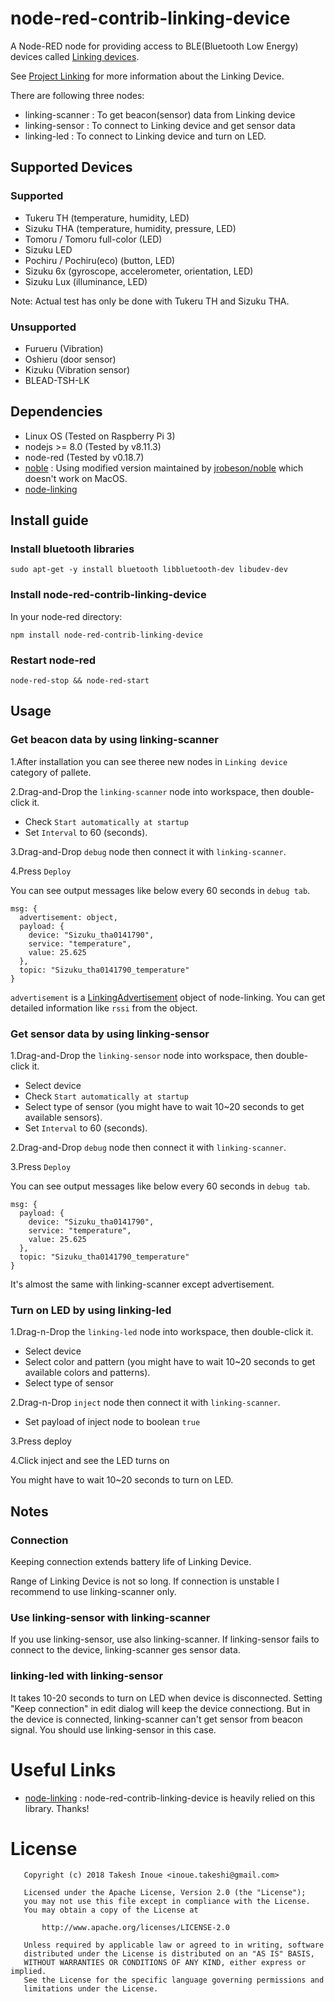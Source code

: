 # node-red-contrib-linking-device

A Node-RED node for providing access to BLE(Bluetooth Low Energy) devices called <a href="https://linkingiot.com/en/devices.html">Linking devices</a>.

See <a href="https://linkingiot.com/en/index.html">Project Linking</a> for more information about the Linking Device.

There are following three nodes:

- linking-scanner : To get beacon(sensor) data from Linking device
- linking-sensor : To connect to Linking device and get sensor data
- linking-led : To connect to Linking device and turn on LED.

## Supported Devices

### Supported

- Tukeru TH (temperature, humidity, LED)
- Sizuku THA (temperature, humidity, pressure, LED)
- Tomoru / Tomoru full-color (LED)
- Sizuku LED
- Pochiru / Pochiru(eco) (button, LED)
- Sizuku 6x (gyroscope, accelerometer, orientation, LED)
- Sizuku Lux (illuminance, LED)

Note: Actual test has only be done with Tukeru TH and Sizuku THA.

### Unsupported

- Furueru (Vibration)
- Oshieru (door sensor)
- Kizuku (Vibration sensor)
- BLEAD-TSH-LK

## Dependencies

- Linux OS (Tested on Raspberry Pi 3)
- nodejs >= 8.0 (Tested by v8.11.3)
- node-red (Tested by v0.18.7)
- <a href="https://github.com/noble/noble">noble</a> : Using modified version maintained by <a href="https://github.com/jrobeson/noble">jrobeson/noble</a> which doesn't work on MacOS.
- <a href="https://github.com/futomi/node-linking">node-linking</a>

## Install guide

### Install bluetooth libraries

```
sudo apt-get -y install bluetooth libbluetooth-dev libudev-dev
```

### Install node-red-contrib-linking-device

In your node-red directory:

```
npm install node-red-contrib-linking-device
```

### Restart node-red

```
node-red-stop && node-red-start
```

## Usage

### Get beacon data by using linking-scanner

1.After installation you can see theree new nodes in `Linking device` category of pallete.

2.Drag-and-Drop the `linking-scanner` node into workspace, then double-click it.

- Check `Start automatically at startup`
- Set `Interval` to 60 (seconds).

3.Drag-and-Drop `debug` node then connect it with `linking-scanner`.

4.Press `Deploy`

You can see output messages like below every 60 seconds in `debug tab`.

```
msg: {
  advertisement: object,
  payload: {
    device: "Sizuku_tha0141790",
    service: "temperature",
    value: 25.625
  },
  topic: "Sizuku_tha0141790_temperature"
}
```

`advertisement` is a <a href="https://github.com/futomi/node-linking/blob/master/README.md#LinkingAdvertisement-object">LinkingAdvertisement</a> object of node-linking. You can get detailed information like `rssi` from the object.

### Get sensor data by using linking-sensor

1.Drag-and-Drop the `linking-sensor` node into workspace, then double-click it.

- Select device
- Check `Start automatically at startup`
- Select type of sensor (you might have to wait 10~20 seconds to get available sensors).
- Set `Interval` to 60 (seconds).

2.Drag-and-Drop `debug` node then connect it with `linking-scanner`.

3.Press `Deploy`

You can see output messages like below every 60 seconds in `debug tab`.

```
msg: {
  payload: {
    device: "Sizuku_tha0141790",
    service: "temperature",
    value: 25.625
  },
  topic: "Sizuku_tha0141790_temperature"
}
```

It's almost the same with linking-scanner except advertisement.

### Turn on LED by using linking-led

1.Drag-n-Drop the `linking-led` node into workspace, then double-click it.

- Select device
- Select color and pattern (you might have to wait 10~20 seconds to get available colors and patterns).
- Select type of sensor

2.Drag-n-Drop `inject` node then connect it with `linking-scanner`.

- Set payload of inject node to boolean `true`

3.Press deploy

4.Click inject and see the LED turns on

You might have to wait 10~20 seconds to turn on LED.

## Notes

### Connection

Keeping connection extends battery life of Linking Device.

Range of Linking Device is not so long. If connection is unstable I recommend to use linking-scanner only.

### Use linking-sensor with linking-scanner

If you use linking-sensor, use also linking-scanner. If linking-sensor fails to connect to the device, linking-scanner ges sensor data.

### linking-led with linking-sensor

It takes 10-20 seconds to turn on LED when device is disconnected. Setting "Keep connection" in edit dialog will keep the device connectiong. But in the device is connected, linking-scanner can't get sensor from beacon signal. You should use linking-sensor in this case.

# Useful Links

- <a href="https://github.com/futomi/node-linking">node-linking</a> : node-red-contrib-linking-device is heavily relied on this library. Thanks!

# License

```
   Copyright (c) 2018 Takesh Inoue <inoue.takeshi@gmail.com>

   Licensed under the Apache License, Version 2.0 (the "License");
   you may not use this file except in compliance with the License.
   You may obtain a copy of the License at

       http://www.apache.org/licenses/LICENSE-2.0

   Unless required by applicable law or agreed to in writing, software
   distributed under the License is distributed on an "AS IS" BASIS,
   WITHOUT WARRANTIES OR CONDITIONS OF ANY KIND, either express or implied.
   See the License for the specific language governing permissions and
   limitations under the License.
```
